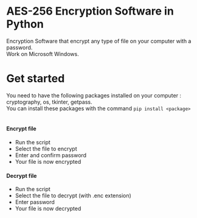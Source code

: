 # AES-256 Encryption Software in Python
Encryption Software that encrypt any type of file on your computer with a password.<br>
Work on Microsoft Windows.
# Get started
You need to have the following packages installed on your computer : cryptography, os, tkinter, getpass.<br>
You can install these packages with the command <code>pip install \<package\></code><br>
<br>
<h4>Encrypt file</h4>
<ul>
  <li>Run the script</li>
  <li>Select the file to encrypt</li>
  <li>Enter and confirm password</li>
  <li>Your file is now encrypted</li>
</ul>
<h4>Decrypt file</h4>
<ul>
  <li>Run the script</li>
  <li>Select the file to decrypt (with .enc extension)</li>
  <li>Enter password</li>
  <li>Your file is now decrypted</li>
</ul>
